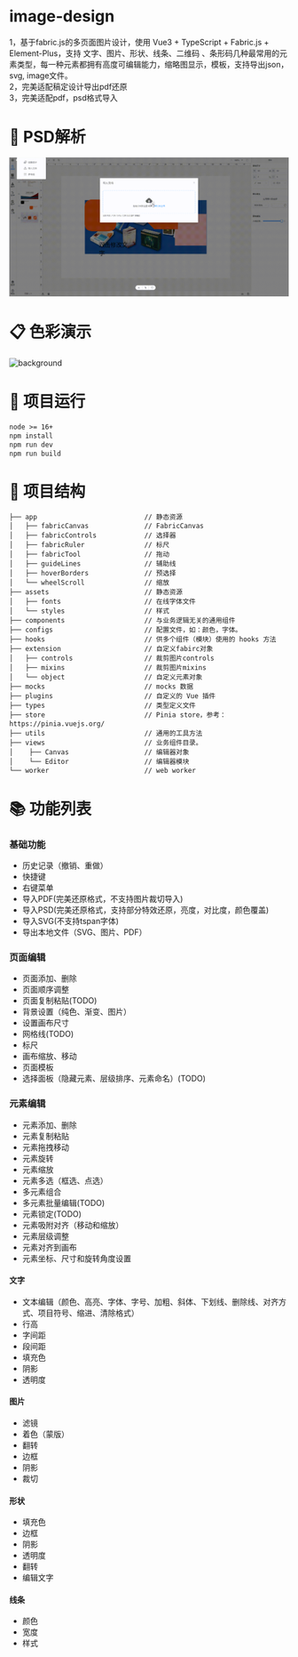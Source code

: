 # image-design
1，基于fabric.js的多页面图片设计，使用 Vue3 + TypeScript + Fabric.js + Element-Plus，支持 文字、图片、形状、线条、二维码 、条形码几种最常用的元素类型，每一种元素都拥有高度可编辑能力，缩略图显示，模板，支持导出json，svg, image文件。  
2，完美适配稿定设计导出pdf还原  
3，完美适配pdf，psd格式导入  

# 🎉 PSD解析

![psd-parse](/docs/psd-parse.gif)

# 📋 色彩演示

![background](/docs/background.gif)

# 🚀 项目运行
```
node >= 16+
npm install
npm run dev
npm run build
```

# 📖 项目结构
```
├── app                           // 静态资源
│   ├── fabricCanvas              // FabricCanvas
│   ├── fabricControls            // 选择器
│   ├── fabricRuler               // 标尺
│   ├── fabricTool                // 拖动
│   ├── guideLines                // 辅助线
│   ├── hoverBorders              // 预选择
│   └── wheelScroll               // 缩放
├── assets                        // 静态资源
│   ├── fonts                     // 在线字体文件
│   └── styles                    // 样式
├── components                    // 与业务逻辑无关的通用组件
├── configs                       // 配置文件，如：颜色，字体。
├── hooks                         // 供多个组件（模块）使用的 hooks 方法
├── extension                     // 自定义fabirc对象
│   ├── controls                  // 裁剪图片controls
│   ├── mixins                    // 裁剪图片mixins
│   └── object                    // 自定义元素对象
├── mocks                         // mocks 数据
├── plugins                       // 自定义的 Vue 插件
├── types                         // 类型定义文件
├── store                         // Pinia store，参考：https://pinia.vuejs.org/
├── utils                         // 通用的工具方法
├── views                         // 业务组件目录。
│    ├── Canvas                   // 编辑器对象
│    └── Editor                   // 编辑器模块
└── worker                        // web worker
```

# 📚 功能列表
### 基础功能
- 历史记录（撤销、重做）
- 快捷键
- 右键菜单
- 导入PDF(完美还原格式，不支持图片裁切导入)
- 导入PSD(完美还原格式，支持部分特效还原，亮度，对比度，颜色覆盖)
- 导入SVG(不支持tspan字体)
- 导出本地文件（SVG、图片、PDF）
### 页面编辑
- 页面添加、删除
- 页面顺序调整
- 页面复制粘贴(TODO)
- 背景设置（纯色、渐变、图片）
- 设置画布尺寸
- 网格线(TODO)
- 标尺
- 画布缩放、移动
- 页面模板
- 选择面板（隐藏元素、层级排序、元素命名）(TODO)
### 元素编辑
- 元素添加、删除
- 元素复制粘贴
- 元素拖拽移动
- 元素旋转
- 元素缩放
- 元素多选（框选、点选）
- 多元素组合
- 多元素批量编辑(TODO)
- 元素锁定(TODO)
- 元素吸附对齐（移动和缩放）
- 元素层级调整
- 元素对齐到画布
- 元素坐标、尺寸和旋转角度设置
#### 文字
- 文本编辑（颜色、高亮、字体、字号、加粗、斜体、下划线、删除线、对齐方式、项目符号、缩进、清除格式）
- 行高
- 字间距
- 段间距
- 填充色
- 阴影
- 透明度
#### 图片
- 滤镜
- 着色（蒙版）
- 翻转
- 边框
- 阴影
- 裁切
#### 形状
- 填充色
- 边框
- 阴影
- 透明度
- 翻转
- 编辑文字
#### 线条
- 颜色
- 宽度
- 样式
